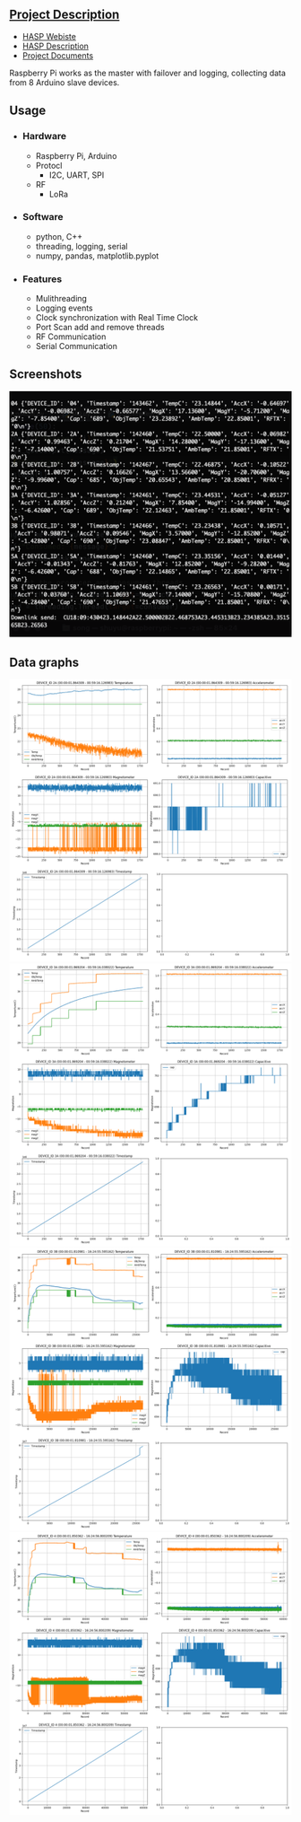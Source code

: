 ## [Project Description](https://laspace.lsu.edu/hasp/documents/presentations/HASP_AHAC_June11_v061611.pdf)
- [HASP Webiste](https://laspace.lsu.edu/hasp/)  
- [HASP Description](https://laspace.lsu.edu/hasp/documents/presentations/HASP_AHAC_June11_v061611.pdf)  
- [Project Documents](/doc/HASP_AHAC_June11_v061611.pdf)  

Raspberry Pi works as the master with failover and logging, collecting data from 8 Arduino slave devices.  

## Usage
- ### Hardware
    - Raspberry Pi, Arduino
    - Protocl
        - I2C, UART, SPI
    - RF
        - LoRa
- ### Software
    - python, C++
    - threading, logging, serial
    - numpy, pandas, matplotlib.pyplot
- ### Features
    - Mulithreading
    - Logging events
    - Clock synchronization with Real Time Clock
    - Port Scan add and remove threads
    - RF Communication
    - Serial Communication

## Screenshots
<picture>
<img alt="Screenshot.png" src="Screenshot/Screenshot.png">
</picture>

## Data graphs
<picture>
<img alt="DEVICE_ID_2A.png" src="DataGraph/DEVICE_ID_2A.png">
</picture>
<picture>
<img alt="DEVICE_ID_3A.png" src="DataGraph/DEVICE_ID_3A.png">
</picture>
<picture>
<img alt="DEVICE_ID_3B.png" src="DataGraph/DEVICE_ID_3B.png">
</picture>
<picture>
<img alt="DEVICE_ID_4.png" src="DataGraph/DEVICE_ID_4.png">
</picture>
